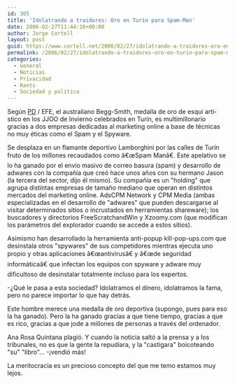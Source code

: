 ```yaml
---
id: 305
title: 'Idolatrando a traidores: Oro en Turí­n para Spam-Man'
date: 2006-02-27T11:44:10+00:00
author: Jorge Cortell
layout: post
guid: https://www.cortell.net/2006/02/27/idolatrando-a-traidores-oro-en-turin-para-spam-man/
permalink: /2006/02/27/idolatrando-a-traidores-oro-en-turin-para-spam-man/
categories:
  - General
  - Noticias
  - Privacidad
  - Rants
  - Sociedad y polí­tica
---
```

Según [PD](https://blogs.periodistadigital.com/ultimahora.php/2006/02/20/medalla_de_oro_en_turin_y_rey_del_spam) / EFE, el australiano Begg-Smith, medalla de oro de esquí­ artí­stico en los JJOO de Invierno celebrados en Turí­n, es multimillonario gracias a dos empresas dedicadas al marketing online a base de técnicas no muy éticas como el Spam y el Spyware.

Se desplaza en un flamante deportivo Lamborghini por las calles de Turí­n fruto de los millones recaudados como â€œSpam Manâ€. Este apelativo se lo ha ganado por el enví­o masivo de correo basura (spam) y desarrollo de adwares con la compañí­a que creó hace unos años con su hermano Jason (la tercera del sector, dijo él mismo). Su compañí­a es un "holding" que agrupa distintas empresas de tamaño mediano que operan en distintos mercados del marketing online. AdsCPM Network y CPM Media (ambas especializadas en el desarrollo de "adwares" que pueden descargarse al visitar determinados sitios o incrustados en herramientas shareware); los buscadores y directorios FreeScratchandWin y Xzoomy.com (que modifican los parámetros del explorador cuando se accede a estos sitios).

Asimismo han desarrollado la herramienta anti-popup kill-pop-ups.com que desinstala otros "spywares" de sus competidores mientras ejecuta uno propio y otras aplicaciones â€œantivirusâ€ y â€œde seguridad informáticaâ€ que infectan los equipos con spyware y adware muy dificultoso de desinstalar totalmente incluso para los expertos.

-¿Qué le pasa a esta sociedad? Idolatramos el dinero, idolatramos la fama, pero no parece importar lo que hay detrás.

Este hombre merece una medalla de oro deportiva (supongo, pues para eso la ha ganado). Pero la ha ganado gracias a que tiene tiempo, gracias a que es rico, gracias a que jode a millones de personas a través del ordenador.

Ana Rosa Quintana plagió. Y cuando la noticia saltó a la prensa y a los tribunales, no es que la gente la repudiara, y la "castigara" boicoteando "su" "libro"... -¡vendió más!

La meritocracia es un precioso concepto del que me temo estamos muy lejos.